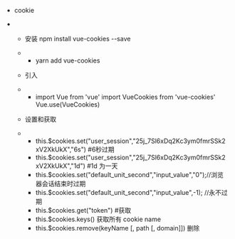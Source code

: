- cookie

- - 安装 npm install vue-cookies --save

  - - yarn add vue-cookies

  - 引入

  - - import Vue from 'vue' import VueCookies from 'vue-cookies' Vue.use(VueCookies)

  - 设置和获取

  - - this.$cookies.set("user_session","25j_7Sl6xDq2Kc3ym0fmrSSk2xV2XkUkX","6s") #6秒过期
    - this.$cookies.set("user_session","25j_7Sl6xDq2Kc3ym0fmrSSk2xV2XkUkX","1d")  #1d 为一天
    - this.$cookies.set("default_unit_second","input_value","0");//浏览器会话结束时过期
    - this.$cookies.set("default_unit_second","input_value",-1); //永不过期
    - this.$cookies.get("token")  #获取
    - this.$cookies.keys() 获取所有 cookie name
    - this.$cookies.remove(keyName [, path [, domain]]) 删除